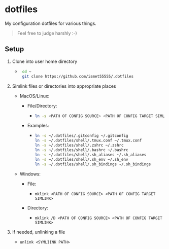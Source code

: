 # dotfiles

My configuration dotfiles for various things.

> Feel free to judge harshly :-)

## Setup

1. Clone into user home directory

    - ```bash
       cd ~
       git clone https://github.com/ismet55555/.dotfiles
       ```  

2. Simlink files or directories into appropriate places
    - MacOS/Linux:
        - File/Directory:

            - ```bash
              ln -s <PATH OF CONFIG SOURCE> <PATH OF CONFIG TARGET SIMLINK>
              ```

        - Examples:

            - ```bash
              ln -s ~/.dotfiles/.gitconfig ~/.gitconfig
              ln -s ~/.dotfiles/shell/.tmux.conf ~/.tmux.conf
              ln -s ~/.dotfiles/shell/.zshrc ~/.zshrc
              ln -s ~/.dotfiles/shell/.bashrc ~/.bashrc
              ln -s ~/.dotfiles/shell/.sh_aliases ~/.sh_aliases
              ln -s ~/.dotfiles/shell/.sh_env ~/.sh_env
              ln -s ~/.dotfiles/shell/.sh_bindings ~/.sh_bindings
              ```

    - Windows:
      - File:

        - ```posh
          mklink <PATH OF CONFIG SOURCE> <PATH OF CONFIG TARGET SIMLINK>
          ```

      - Directory:

        - ```posh
          mklink /D <PATH OF CONFIG SOURCE> <PATH OF CONFIG TARGET SIMLINK>
          ```

3. If needed, unlinking a file
    - `unlink <SYMLIINK PATH>`
